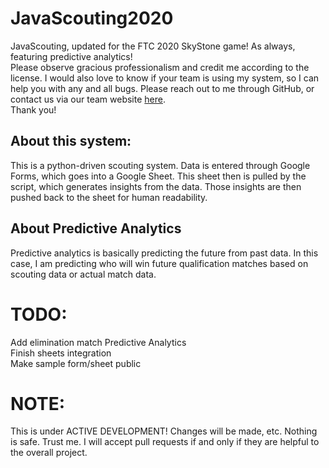 # JavaScouting2020
JavaScouting, updated for the FTC 2020 SkyStone game! As always, featuring predictive analytics! \
Please observe gracious professionalism and credit me according to the license. 
I would also love to know if your team is using my system, so I can help you with any and all bugs. 
Please reach out to me through GitHub, or contact us via our team website [here](http://www.javascouts.com).  \
Thank you!
## About this system:
This is a python-driven scouting system. Data is entered through Google Forms, which goes into a Google Sheet. 
This sheet then is pulled by the script, which generates insights from the data. 
Those insights are then pushed back to the sheet for human readability.
## About Predictive Analytics
Predictive analytics is basically predicting the future from past data. 
In this case, I am predicting who will win future qualification matches based on scouting data or actual match data.
# TODO:
Add elimination match Predictive Analytics \
Finish sheets integration \
Make sample form/sheet public
# NOTE:
This is under ACTIVE DEVELOPMENT! Changes will be made, etc. Nothing is safe. Trust me. 
I will accept pull requests if and only if they are helpful to the overall project.